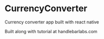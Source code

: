 # CurrencyConverter
Currency converter app built with react native

Built along with tutorial at handlebarlabs.com
